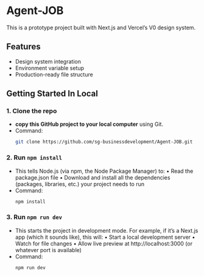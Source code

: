 # Agent-JOB

This is a prototype project built with Next.js and Vercel’s V0 design system.

## Features
- Design system integration
- Environment variable setup
- Production-ready file structure

## Getting Started In Local
### 1. Clone the repo
- **copy this GitHub project to your local computer** using Git.
- Command:
   ```bash
   git clone https://github.com/sg-businessdevelopment/Agent-JOB.git
### 2. Run `npm install`
- This tells Node.js (via npm, the Node Package Manager) to:
	•	Read the package.json file
	•	Download and install all the dependencies (packages, libraries, etc.) your project needs to run
- Command:
   ```bash
   npm install
### 3. Run `npm run dev`
- This starts the project in development mode. For example, if it’s a Next.js app (which it sounds like), this will:
	•	Start a local development server
	•	Watch for file changes
	•	Allow live preview at http://localhost:3000 (or whatever port is available)
- Command:
   ```bash
   npm run dev
